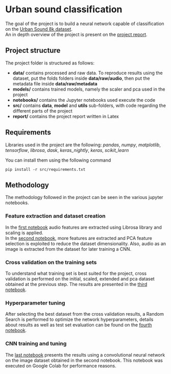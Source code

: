 # Urban sound classification

The goal of the project is to build a neural network capable of classification on the [Urban Sound 8k dataset](https://urbansounddataset.weebly.com/urbansound8k.html).<br>
An in depth overview of the project is present on the [project report](https://github.com/tomfran/urban-sound-classification/blob/main/report/report.pdf).

## Project structure
The project folder is structured as follows:
- **data/** contains processed and raw data. To reproduce results using the dataset, 
put the folds folders inside **data/raw/audio**, then put the metadata file inside **data/raw/metadata**
- **models/** contains trained models, namely the scaler and pca used in the project
- **notebooks/** contains the Jupyter notebooks used execute the code
- **src/** contains **data**, **model** and **utils** sub-folders, with code regarding the different parts 
of the project
- **report/** contains the project report written in Latex

## Requirements
Libraries used in the project are the following: *pandas*, *numpy*, *matplotlib*, *tensorflow*, *librosa*, *dask*, *keras_nightly*, *keras*, *scikit_learn*
 
You can install them using the following command
```[shell]
pip install -r src/requirements.txt
```

## Methodology
The methodology followed in the project can be seen in the various jupyter notebooks.

### Feature extraction and dataset creation
In the [first notebook](https://github.com/tomfran/urban-sound-classification/blob/main/notebooks/01_dataset.ipynb) audio features are extracted using Librosa library and scaling 
is applied. <br>
In the [second notebook](https://github.com/tomfran/urban-sound-classification/blob/main/notebooks/02_dataset_extended_cnn.ipynb), more features are extracted and PCA feature selection is exploited to reduce the dataset dimensionality.
Also, audio as an image is extracted from the dataset for later training a CNN.

### Cross validation on the training sets
To understand what training set is best suited for the project, 
cross validation is performed on the initial, scaled, extended and pca dataset obtained at the previous step.
The results are presented in the [third notebook](https://github.com/tomfran/urban-sound-classification/blob/main/notebooks/03_cross_validation_mlp.ipynb).

### Hyperparameter tuning 
After selecting the best dataset from the cross validation results, 
a Random Search is performed to optimize the network hyperparameters, 
details about results as well as test set evaluation can be found on the [fourth notebook](https://github.com/tomfran/urban-sound-classification/blob/main/notebooks/04_hyperparameter_tuning_mlp.ipynb).

### CNN training and tuning
The [last notebook](https://github.com/tomfran/urban-sound-classification/blob/main/notebooks/05_cnn.ipynb) presents the results using a convolutional neural 
network on the image dataset obtained in the second notebook.
This notebook was executed on Google Colab for performance reasons.
